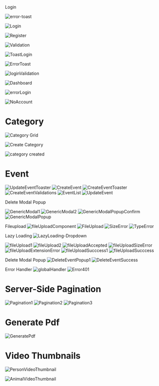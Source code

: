 Login

![error-toast](https://user-images.githubusercontent.com/42858836/199915270-088bb35e-d83c-4b27-89c8-b9f71d7a2322.png)

![Login](https://user-images.githubusercontent.com/87525401/198270903-9378fa79-0d85-4e61-86e7-15a957f0e0d6.PNG)

![Register](https://user-images.githubusercontent.com/87525401/198272434-20889160-3aef-47f0-b39a-854c40354aac.PNG)

![Validation](https://user-images.githubusercontent.com/87525401/198275225-fcf46bbd-c973-4b15-b82c-3c6647035067.PNG)

![ToastLogin](https://user-images.githubusercontent.com/87525401/198277960-469634e8-564e-412c-9160-51af48411b03.png)

![ErrorToast](https://user-images.githubusercontent.com/87525401/198279673-612f4328-0fa0-48fe-9842-dec999d1a193.PNG)

![loginValidation](https://user-images.githubusercontent.com/87525401/198282423-3dfe9add-e9d3-45c4-808c-95f924650920.PNG)

![Dashboard](https://user-images.githubusercontent.com/87525401/199916242-abf9db8c-201c-4c43-93bc-cfb6fd88e66a.png)


![errorLogin](https://user-images.githubusercontent.com/87525401/198285014-9517962d-81d4-4d97-86f4-b6dafae2397c.PNG)

![NoAccount](https://user-images.githubusercontent.com/87525401/198285944-fef74eb1-81ff-4b5e-8e5c-f40bded83211.PNG)

# Category
![Category Grid](https://user-images.githubusercontent.com/92164758/198330585-c8f892b3-63f4-4cb8-9763-bc6dfb38cf1d.png)


![Create Category](https://user-images.githubusercontent.com/92164758/198330268-6ae9bd29-ab5f-4b04-a28d-e474e68d1e54.png)

![category created](https://user-images.githubusercontent.com/92164758/198330258-b0a1ea04-fd8a-462b-8870-a6dc735d113d.png)

# Event
![UpdateEventToaster](https://user-images.githubusercontent.com/92291258/199910208-762518bf-7305-43b4-9658-3d5b77fd78c8.png)
![CreateEvent](https://user-images.githubusercontent.com/92291258/199910213-10819a77-c63a-4099-a90a-0a0a8bae3664.png)
![CreateEventToaster](https://user-images.githubusercontent.com/92291258/199910221-6d434371-1276-4157-9a03-fcd4b63d925f.png)
![CreateEventValidations](https://user-images.githubusercontent.com/92291258/199910229-7e3fe311-4194-4dd8-8ce7-6964be9bc2a9.png)
![EventList](https://user-images.githubusercontent.com/92291258/199910233-35c9a631-6ff9-4082-a9a3-bcd04fd739fa.png)
![UpdateEvent](https://user-images.githubusercontent.com/92291258/199910239-68067aaa-b464-4e48-998c-e595ec5d4f16.png)


Delete Modal Popup

![GenericModal1](https://user-images.githubusercontent.com/88362571/199811724-71b525ee-61ea-40b5-ad5d-36114ff02db2.png)
![GenericModal2](https://user-images.githubusercontent.com/88362571/199811761-544088a2-a63d-4dea-bc48-49fac2730d43.png)
![GenericModalPopupConfirm](https://user-images.githubusercontent.com/88362571/199811728-c39b3d7e-30ae-4a31-874d-92ff87c1d3e6.png)
![GenericModalPopup](https://user-images.githubusercontent.com/88362571/199811781-f7908572-abaa-48a5-a48c-5b42f22ce68a.png)

Fileupload
![fileUploadComponent](https://user-images.githubusercontent.com/87525401/199916285-1af22b91-1998-4258-b686-ab967a12fdb5.png)
![FileUpload](https://user-images.githubusercontent.com/87525401/199916383-96251764-672d-43c8-8e4e-fc194d6df958.png)
![SizeError](https://user-images.githubusercontent.com/87525401/199916995-e2de7edd-a7ca-428f-96cd-66c2a2a9075a.PNG)
![TypeError](https://user-images.githubusercontent.com/87525401/199917497-e1e69f6d-fd76-4c23-ad61-e3096730e028.PNG)

Lazy Loading
![LazyLoading-Dropdown](https://user-images.githubusercontent.com/92164758/199917680-477fc9ef-d801-4c5b-a99b-17fd228a4394.png)


![fileUpload1](https://user-images.githubusercontent.com/88362571/199823816-f9794516-767f-4b76-958d-994949e2b9f2.png)
![fileUpload2](https://user-images.githubusercontent.com/88362571/199823818-18decd30-2f4e-4870-a1f3-213339121fa6.png)
![fileUploadAccepted](https://user-images.githubusercontent.com/88362571/199823822-f2fffe2c-9496-47c7-a615-5db9d352028d.png)
![fileUploadSizeError](https://user-images.githubusercontent.com/88362571/199823826-6442d86b-bb47-4c3d-8408-70e3516e26b4.png)
![fileUploadExtensionError](https://user-images.githubusercontent.com/88362571/199823825-1f79912a-5f96-4e86-b6f1-7557b294c086.png)
![fileUploadSucccess1](https://user-images.githubusercontent.com/88362571/199823832-0e3bec53-e06d-4e35-b356-293f6e90a857.png)
![fileUploadSucccess](https://user-images.githubusercontent.com/88362571/199823828-0a4b8be3-5757-455b-88be-b57b9a2cce1a.png)

Delete Modal Popup
![DeleteEventPopup1](https://user-images.githubusercontent.com/88362571/198540442-1fb64097-06cf-43ce-8450-f62158baea6f.png)
![DeleteEventSuccess](https://user-images.githubusercontent.com/88362571/198540557-cad6b08f-7923-4a4c-8249-330cea375ad6.png)


Error Handler
![globalHandler](https://user-images.githubusercontent.com/92291258/199909908-4332f3ee-6cd8-46a7-b5f4-8c58ce6189bc.png)
![Error401](https://user-images.githubusercontent.com/92291258/199909915-47f8f93a-1162-4c02-bd77-48652ac6b902.png)




# Server-Side Pagination
![Pagination1](https://user-images.githubusercontent.com/80381121/198289890-3b69f345-7948-4425-be24-97388e2a9dcd.png)
![Pagination2](https://user-images.githubusercontent.com/80381121/198289883-ccbb2932-f6a5-46bc-a16e-7786a97158d8.png)
![Pagination3](https://user-images.githubusercontent.com/80381121/198289887-2e0f2596-e664-4bf4-9b0e-f639471de9fc.png)


# Generate Pdf
![GeneratePdf](https://user-images.githubusercontent.com/80381121/198296827-d6b36e10-d04b-404d-b071-f7cdf349953f.png)



# Video Thumbnails
![PersonVideoThumbnail](https://user-images.githubusercontent.com/92164758/198301599-d51212b6-2fb2-4edf-b034-3ed92aff691a.png)

![AnimalVideoThumbnail](https://user-images.githubusercontent.com/92164758/198303048-4d277362-a694-41e1-9029-d79e4fb3da61.png)
